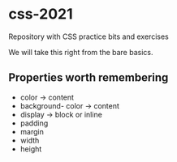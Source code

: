 # css-2021

Repository with CSS practice bits and exercises

We will take this right from the bare basics.

## Properties worth remembering

* color -> content
* background- color -> content
* display -> block or inline
* padding
* margin
* width
* height



